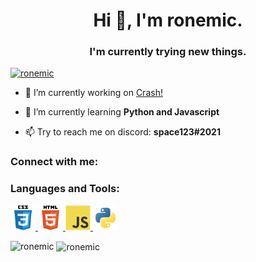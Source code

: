 <h1 align="center">Hi 👋, I'm ronemic.</h1>
<h3 align="center">I'm currently trying new things.</h3>

<p align="left"> <a href="https://github.com/ryo-ma/github-profile-trophy"><img src="https://github-profile-trophy.vercel.app/?username=ronemic" alt="ronemic" /></a> </p>

- 🔭 I’m currently working on [Crash!](https://github.com/SSZZCODER/Crash-)

- 🌱 I’m currently learning **Python and Javascript**

- 📫 Try to reach me on discord: **space123#2021**

<h3 align="left">Connect with me:</h3>
<p align="left">
</p>

<h3 align="left">Languages and Tools:</h3>
<p align="left"> <a href="https://www.w3schools.com/css/" target="_blank" rel="noreferrer"> <img src="https://raw.githubusercontent.com/devicons/devicon/master/icons/css3/css3-original-wordmark.svg" alt="css3" width="40" height="40"/> </a> <a href="https://www.w3.org/html/" target="_blank" rel="noreferrer"> <img src="https://raw.githubusercontent.com/devicons/devicon/master/icons/html5/html5-original-wordmark.svg" alt="html5" width="40" height="40"/> </a> <a href="https://developer.mozilla.org/en-US/docs/Web/JavaScript" target="_blank" rel="noreferrer"> <img src="https://raw.githubusercontent.com/devicons/devicon/master/icons/javascript/javascript-original.svg" alt="javascript" width="40" height="40"/> </a> <a href="https://www.python.org" target="_blank" rel="noreferrer"> <img src="https://raw.githubusercontent.com/devicons/devicon/master/icons/python/python-original.svg" alt="python" width="40" height="40"/> </a> </p>

<p><img align="left" src="https://github-readme-stats.vercel.app/api/top-langs?username=ronemic&show_icons=true&locale=en&layout=compact" alt="ronemic" /></p>

<p>&nbsp;<img align="center" src="https://github-readme-stats.vercel.app/api?username=ronemic&show_icons=true&locale=en" alt="ronemic" /></p>
